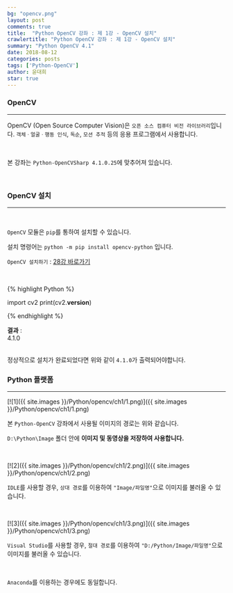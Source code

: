 ```yaml
---
bg: "opencv.png"
layout: post
comments: true
title:  "Python OpenCV 강좌 : 제 1강 - OpenCV 설치"
crawlertitle: "Python OpenCV 강좌 : 제 1강 - OpenCV 설치"
summary: "Python OpenCV 4.1"
date: 2018-08-12
categories: posts
tags: ['Python-OpenCV']
author: 윤대희
star: true
---
```


### OpenCV ###
----------
OpenCV (Open Source Computer Vision)은 `오픈 소스 컴퓨터 비전 라이브러리`입니다. `객체ㆍ얼굴ㆍ행동 인식`, `독순`, `모션 추적` 등의 응용 프로그램에서 사용합니다.

<br>

본 강좌는 `Python-OpenCVSharp 4.1.0.25`에 맞추어져 있습니다.

<br>

### OpenCV 설치 ###
----------

<br>

`OpenCV` 모듈은 `pip`를 통하여 설치할 수 있습니다.

설치 명령어는 `python -m pip install opencv-python` 입니다.

`OpenCV 설치하기` : [28강 바로가기][28강]

<br>

{% highlight Python %}

import cv2
print(cv2.__version__)

{% endhighlight %}

**결과**
:    
4.1.0<br>
<br>

정상적으로 설치가 완료되었다면 위와 같이 `4.1.0`가 출력되어야합니다.


### Python 플랫폼 ###
----------

[![1]({{ site.images }}/Python/opencv/ch1/1.png)]({{ site.images }}/Python/opencv/ch1/1.png)

본 `Python-OpenCV` 강좌에서 사용될 이미지의 경로는 위와 같습니다.

`D:\Python\Image` 폴더 안에 **이미지 및 동영상을 저장하여 사용합니다.**

<br>

[![2]({{ site.images }}/Python/opencv/ch1/2.png)]({{ site.images }}/Python/opencv/ch1/2.png)

`IDLE`를 사용할 경우, `상대 경로`를 이용하여 `"Image/파일명"`으로 이미지를 불러올 수 있습니다.

<br>

[![3]({{ site.images }}/Python/opencv/ch1/3.png)]({{ site.images }}/Python/opencv/ch1/3.png)

`Visual Studio`를 사용할 경우, `절대 경로`를 이용하여 `"D:/Python/Image/파일명"`으로 이미지를 불러올 수 있습니다.

<br>

`Anaconda`를 이용하는 경우에도 동일합니다.


[28강]: https://076923.github.io/posts/Python-28/
